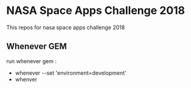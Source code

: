 # NASA Space Apps Challenge 2018

This repos for nasa space apps challenge 2018

## Whenever GEM

run whenever gem :

- whenever --set 'environment=development'
- whenver
